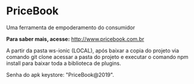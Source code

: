 # PriceBook

Uma ferramenta de empoderamento do consumidor

**Para saber mais, acesse:**
http://www.pricebook.com.br

A partir da pasta ws-ionic (LOCAL), após baixar a copia do projeto via comando git clone acessar a pasta do projeto e executar o comando npm install para baixar toda a biblioteca de plugins.

Senha do apk keystore: "PriceBook@2019".
